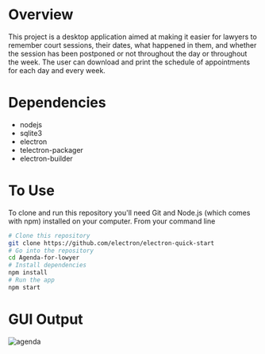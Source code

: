 # Overview


This project is a desktop application aimed at making it easier for lawyers to remember court sessions, their dates, what happened in them, and whether the session has been postponed or not throughout the day or throughout the week. The user can download and print the schedule of appointments for each day and every week.


# Dependencies

- nodejs
- sqlite3
- electron
- telectron-packager
- electron-builder


# To Use

To clone and run this repository you'll need Git and Node.js (which comes with npm) installed on your computer. From your command line

```bash
# Clone this repository
git clone https://github.com/electron/electron-quick-start
# Go into the repository
cd Agenda-for-lowyer
# Install dependencies
npm install
# Run the app
npm start
```

# GUI Output

![agenda](https://user-images.githubusercontent.com/36317499/212444581-3a9df424-af90-4148-9a5d-cd95fd8a5260.png)
